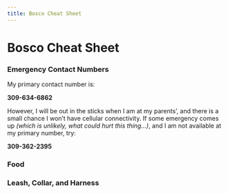 ```yaml
---
title: Bosco Cheat Sheet
---
```


# Bosco Cheat Sheet

### Emergency Contact Numbers

My primary contact number is:

**309-634-6862**

However, I will be out in the sticks when I am at my parents’, and there is a small chance I won’t have cellular connectivity. If some emergency comes up *(which is unlikely, what could hurt this thing…)*, and I am not available at my primary number, try:

**309-362-2395**

### Food

### Leash, Collar, and Harness

